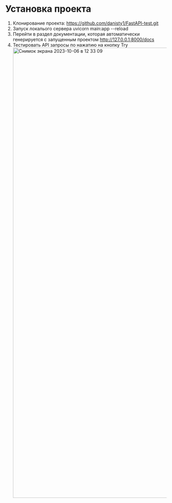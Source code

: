 # Установка проекта
1) Клонирование проекта:
   https://github.com/danisty1/FastAPI-test.git
2) Запуск локалього сервера
  uvicorn main:app --reload
3) Перейти в раздел документации, которая автоматически генерируется с запущенным проектом
   http://127.0.0.1:8000/docs
4) Тестировать API запросы по нажатию на кнопку Try
   <img width="1405" alt="Снимок экрана 2023-10-06 в 12 33 09" src="https://github.com/danisty1/FastAPI-test/assets/146030773/853dab1f-0bca-439a-b3b8-c8bdaa33bcbe">
